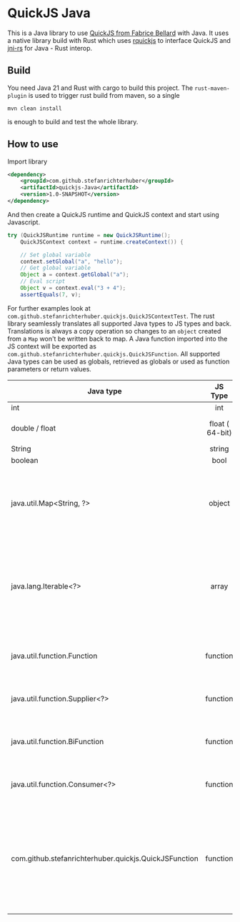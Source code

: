 # QuickJS Java

This is a Java library to use [QuickJS from Fabrice Bellard](https://bellard.org/quickjs/) with Java. It uses a native library build with Rust which uses [rquickjs](https://github.com/DelSkayn/rquickjs) to interface QuickJS and [jni-rs](https://github.com/jni-rs/jni-rs) for Java - Rust interop.

## Build

You need Java 21 and Rust with cargo to build this project. The `rust-maven-plugin` is used to trigger rust build from maven, so a single

```cli
mvn clean install
```

is enough to build and test the whole library.

## How to use

Import library

```xml
<dependency>
    <groupId>com.github.stefanrichterhuber</groupId>
    <artifactId>quickjs-Java</artifactId>
    <version>1.0-SNAPSHOT</version>
</dependency>
```

And then create a QuickJS runtime and QuickJS context and start using Javascript.

```Java
try (QuickJSRuntime runtime = new QuickJSRuntime();
    QuickJSContext context = runtime.createContext()) {

    // Set global variable
    context.setGlobal("a", "hello");
    // Get global variable
    Object a = context.getGlobal("a");
    // Eval script
    Object v = context.eval("3 + 4");
    assertEquals(7, v);
```

For further examples look at `com.github.stefanrichterhuber.quickjs.QuickJSContextTest`.
The rust library seamlessly translates all supported Java types to JS types and back. Translations is always a copy operation so changes to an `object` created from a `Map` won't be written back to map. A Java function imported into the JS context will be exported as `com.github.stefanrichterhuber.quickjs.QuickJSFunction`.
All supported Java types can be used as globals, retrieved as globals or used as function parameters or return values.

| Java type                                             |      JS Type          |  Remark                                                                                                                                                                       |
|-------------------------------------------------------|:---------------------:|-------------------------------------------------------------------------------------------------------------------------------------------------------------------------------|
| int                                                   | int                   | -                                                                                                                                                                             |
| double / float                                        | float ( 64-bit)       | rquickjs only supports 64-bit floats                                                                                                                                          |
| String                                                | string                | -                                                                                                                                                                             |
| boolean                                               | bool                  | -                                                                                                                                                                             |
| java.util.Map<String, ?>                              | object                | Key is expected to be a String, values can be of any of the supported Java types, including another map or functions!                                                         |
| java.lang.Iterable<?>                                 | array                 | Iterable is copied value by value to JS array. JS arrays are converted to `java.util.List`. Values can be of any of the supported Java types.
| java.util.function.Function<?,?>                      | function              | both parameter and return type could be any of the supported Java types                                                                                                       |
| java.util.function.Supplier<?>                        | function              | return type could be any of the supported Java types                                                                                                                          |
| java.util.function.BiFunction<?,?,?>                  | function              | both parameters and return type could be any of the supported Java types                                                                                                      |
| java.util.function.Consumer<?>                        | function              | parameter could be any of the supported Java types                                                                                                                            |
| com.github.stefanrichterhuber.quickjs.QuickJSFunction | function              | if js returns a function, its converted to a QuickJSFunction which can be called from Java or added back to the JS context where it will be transformed back to a function    |
